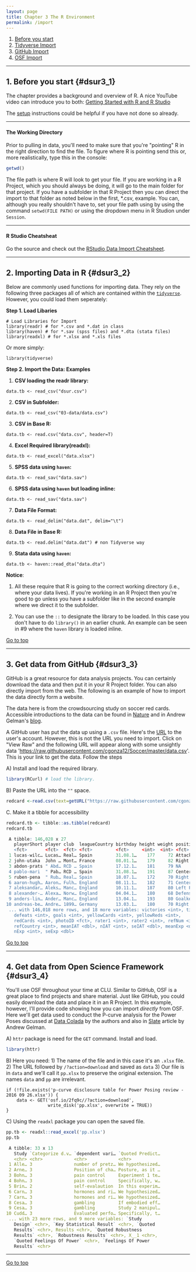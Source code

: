 ```yaml
---
layout: page
title: Chapter 3 The R Environment
permalink: /import
---
```



1. [Before you start](#dsur3_1)
2. [Tidyverse Import](#dsur3_2)
3. [GitHub Import](#dsur3_3)
4. [OSF Import](#dsur3_4)


*****

## 1. Before you start {#dsur3_1}

The chapter provides a background and overview of R.  A nice YouTube video can introduce you to both: [Getting Started with R and R Studio](https://www.youtube.com/watch?v=lVKMsaWju8w)

The [setup](https://clu-mscp.github.io/bedics/setup) instructions could be helpful if you have not done so already.

*****

#### The Working Directory
Prior to pulling in data, you'll need to make sure that you're "pointing" R in the right direction to find the file.  To figure where R is pointing send this or, more realistically, type this in the console:

```r
getwd()
```

The file path is where R will look to get your file.   If you are working in a R Project, which you should always be doing, it will go to the main folder for that project.  If you have a subfolder in that R Project then you can direct the import to that folder as noted below in the first, *.csv, example.  You can, although you really shouldn't have to, set your file path using by using the command `setwd(FILE PATH)` or using the dropdown menu in R Studion under `Session`.

******

#### R Studio Cheatsheat

Go the source and check out the [RStudio Data Import Cheatsheet](https://rawgit.com/rstudio/cheatsheets/master/data-import.pdf). 

*****

## 2. Importing Data in R {#dsur3_2}

Below are commonly used functions for importing data. They rely on the following three packages all of which are contained within the [`tidyverse`](https://www.tidyverse.org/packages/).  However, you could load them seperately:

**Step 1. Load Libaries**
```{r}
# Load Libraries for Import
library(readr) # for *.csv and *.dat in class
library(haven) # for *.sav (spss files) and *.dta (stata files)
library(readxl) # for *.xlsx and *.xls files
```

Or more simply:
```{r}
library(tidyverse)
```

**Step 2. Import the Data: Examples**

1. **CSV loading the readr library:**
```{r}
data.tb <- read_csv("dsur.csv")
```
2. **CSV in Subfolder:**
```{r}
data.tb <- read_csv("03-data/data.csv")
```

3. **CSV in Base R:**
```{r}
data.tb <- read.csv("data.csv", header=T) 
```

4. **Excel Required library(readxl):**
```{r}
data.tb <- read_excel("data.xlsx")
```
5. **SPSS data using `haven`:**
```{r}
data.tb <- read_sav("data.sav") 
```

6. **SPSS data using `haven` but loading inline:**
```{r}
data.tb <- read_sav("data.sav") 
```
7. **Data File Format:**
```{r}
data.tb <- read_delim("data.dat", delim="\t")
```

8. **Data File in Base R:**
```{r}
data.tb <- read.delim("data.dat") # non Tidyverse way
```

9. **Stata data using `haven`:**
```{r}
data.tb <- haven::read_dta("data.dta") 
```

**Notice**:

1. All these require that R is going to the correct working directory (i.e., where your data lives).  If you're working in an R Project then you're good to go unless you have a subfolder like in the second example where we direct it to the subfolder.

2. You can use the `::` to designate the library to be loaded.  In this case you don't have to do `library()` in an earlier chunk. An example can be seen in #9 where the `haven` library is loaded inline.

<a href="#">Go to top</a>

*****

## 3.  Get data from GitHub {#dsur3_3}

GitHub is a great resource for data analysis projects.  You can certainly download the data and then put it in your R Project folder.   You can also directly import from the web.  The following is an example of how to import the data directly form a website.  

The data here is from the crowdsourcing study on soccer red cards.  Accessible introductions to the data can be found in [Nature](https://www.nature.com/news/crowdsourced-research-many-hands-make-tight-work-1.18508) and in Andrew Gelman's [blog](http://andrewgelman.com/2015/01/27/crowdsourcing-data-analysis-soccer-referees-give-red-cards-dark-skin-toned-players/).

A GitHub user has put the data up using a `.csv` file.  Here's the [URL](https://github.com/cgonza12/Soccer/blob/master/data.csv) to the user's account.  However, this is not the URL you need to import.  Click on "View Raw" and the following URL will appear along with some unsightly data 'https://raw.githubusercontent.com/cgonza12/Soccer/master/data.csv'.  This is your link to get the data. Follow the steps


A) Install and load the required library.
```r
library(RCurl) # load the library.
```

B) Paste the URL into the `""` space.
```r
redcard <-read.csv(text=getURL("https://raw.githubusercontent.com/cgonza12/Soccer/master/data.csv"))  
```

C. Make it a tibble for accessibility
```r
redcard.tb <- tibble::as.tibble(redcard)
redcard.tb

 A tibble: 146,028 x 27
   playerShort player club  leagueCountry birthday height weight position games
   <fct>       <fct>  <fct> <fct>         <fct>     <int>  <int> <fct>    <int>
 1 lucas-wilc… Lucas… Real… Spain         31.08.1…    177     72 Attacki…     1
 2 john-utaka  John … Mont… France        08.01.1…    179     82 Right W…     1
 3 abdon-prats " Abd… RCD … Spain         17.12.1…    181     79 NA           1
 4 pablo-mari  " Pab… RCD … Spain         31.08.1…    191     87 Center …     1
 5 ruben-pena  " Rub… Real… Spain         18.07.1…    172     70 Right M…     1
 6 aaron-hugh… Aaron… Fulh… England       08.11.1…    182     71 Center …     1
 7 aleksandar… Aleks… Manc… England       10.11.1…    187     80 Left Fu…     1
 8 alexander-… Alexa… Norw… England       04.04.1…    180     68 Defensi…     1
 9 anders-lin… Ander… Manc… England       13.04.1…    193     80 Goalkee…     1
10 andreas-be… Andre… 1899… Germany       13.03.1…    180     70 Right F…     1
 ... with 146,018 more rows, and 18 more variables: victories <int>, ties <int>,
   defeats <int>, goals <int>, yellowCards <int>, yellowReds <int>,
   redCards <int>, photoID <fct>, rater1 <int>, rater2 <int>, refNum <int>,
   refCountry <int>, meanIAT <dbl>, nIAT <int>, seIAT <dbl>, meanExp <dbl>,
   nExp <int>, seExp <dbl>
```

<a href="#">Go to top</a>

*****

## 4. Get data from Open Science Framework {#dsur3_4}

You'll use OSF throughout your time at CLU.   Similar to GitHub, OSF is a great place to find projects and share material.  Just like GitHub, you could easily download the data and place it in an R Project.  In this example, however, I'll provide code showing how you can import *directly* from OSF. Here we'll get data used to conduct the P-curve analysis for the Power Poses discussed at [Data Colada](http://datacolada.org/37) by the authors and also in [Slate](http://www.slate.com/articles/health_and_science/science/2016/01/amy_cuddy_s_power_pose_research_is_the_latest_example_of_scientific_overreach.html) article by Andrew Gelman.


A) `httr` package is need for the `GET` command. Install and load.
```r
library(httr) 
```

B) Here you need: 1) The name of the file and in this case it's an `.xlsx` file. 2) The URL followed by `/?action=download` and saved as `data` 3) Our file is in `data` and we'll call it `pp.xlsx` to preserve the original extension.  The names `data` and `pp` are irrelevant.

```{r}
if (!file.exists('p-curve disclosure table for Power Posing review - 2016 09 26.xlsx')) {
    data <- GET('osf.io/2fq9c//?action=download',
                write_disk('pp.xlsx', overwrite = TRUE))
}
```

C) Using the `readxl` package you can open the saved file.

```r
pp.tb <- readxl::read_excel('pp.xlsx')
pp.tb

 A tibble: 33 x 13
   Study `Categorize d.v… `dependent vari… `Quoted Predict…
   <chr> <chr>            <chr>            <chr>           
 1 Alle… 3                number of pretz… We hypothesized…
 2 Arne… 3                Position of cha… Posture, as it …
 3 Bohn… 3                pain control     Experiment 1 te…
 4 Bohn… 3                pain control     Specifically, w…
 5 Brin… 2                self-evalaution  In this experim…
 6 Carn… 3                hormones and ri… We hypothesized…
 7 Carn… 3                hormones and ri… We hypothesized…
 8 Cesa… 3                gambling         If embodied eff…
 9 Cesa… 3                gambling         Study 2 manipul…
10 Cudd… 3                Evaluated perfo… Specifically, t…
 ... with 23 more rows, and 9 more variables: `Study
   Design` <chr>, `Key Statistical Result` <chr>, `Quoted
   Results` <chr>, Results <chr>, `Quoted Robustness
   Results` <chr>, `Robustness Results` <chr>, X__1 <chr>,
   `Quoted Feelings Of Power` <chr>, `Feelings Of Power
   Results` <chr>
```

*****

<a href="#">Go to top</a>
